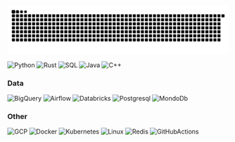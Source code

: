 <picture>
  <source media="(prefers-color-scheme: dark)" srcset="https://raw.githubusercontent.com/leftkats/leftkats/output/github-contribution-grid-snake-dark.svg">
  <source media="(prefers-color-scheme: light)" srcset="https://raw.githubusercontent.com/leftkats/leftkats/output/github-contribution-grid-snake.svg">
  <img alt="github contribution grid snake animation" src="https://raw.githubusercontent.com/leftkats/leftkats/output/github-contribution-grid-snake.svg">
</picture>

![Python](https://img.shields.io/badge/-Python-000?&logo=Python&color=ffffff)
![Rust](https://img.shields.io/badge/-Rust-000?&logo=rust&color=ffffff&logoColor=000000)
![SQL](https://img.shields.io/badge/-SQL-000?&logo=SQL&color=ffffff&logoColor=000000)
![Java](https://img.shields.io/badge/-Java-000?&logo=Java&color=ffffff&logoColor=000000)
![C++](https://img.shields.io/badge/-C++-000?&logo=c%2b%2b&color=ffffff&logoColor=000000)

### Data

![BigQuery](https://img.shields.io/badge/-BigQuery-000?&logo=googlebigquery&color=ffffff)
![Airflow](https://img.shields.io/badge/-Airflow-000?&logo=apacheairflow&color=ffffff&logoColor=26235b)
![Databricks](https://img.shields.io/badge/-Databricks-000?&logo=databricks&color=ffffff)
![Postgresql](https://img.shields.io/badge/-Postgresql-000?&logo=postgresql&color=ffffff)
![MondoDb](https://img.shields.io/badge/-MongoDb-000?&logo=mongodb&color=ffffff)

### Other

![GCP](https://img.shields.io/badge/-GoogleCloud-000?&logo=googlecloud&color=ffffff)
![Docker](https://img.shields.io/badge/-Docker-000?&logo=Docker&color=ffffff)
![Kubernetes](https://img.shields.io/badge/-Kubernetes-000?&logo=Kubernetes&color=ffffff)
![Linux](https://img.shields.io/badge/-Linux-000?&logo=Linux&color=ffffff)
![Redis](https://img.shields.io/badge/-Redis-000?&logo=Redis&color=ffffff)
![GitHubActions](https://img.shields.io/badge/-GitHubActions-000?&logo=github&color=ffffff&logoColor=000000)
